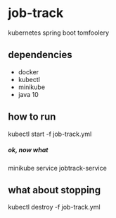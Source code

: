 # job-track
kubernetes spring boot tomfoolery

## dependencies
- docker
- kubectl
- minikube
- java 10

## how to run

kubectl start -f job-track.yml

##### ok, now what

minikube service jobtrack-service 

## what about stopping

kubectl destroy -f job-track.yml
